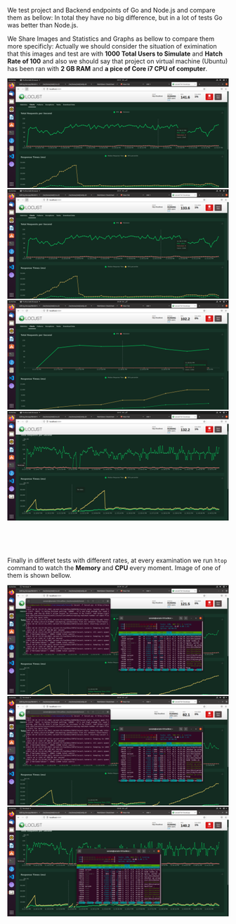 We test project and Backend endpoints of Go and Node.js and compare them as bellow:
In total they have no big difference, but in a lot of tests Go was better than Node.js.

We Share Images and Statistics and Graphs as bellow to compare them more specificly:
Actually we should consider the situation of eximination that this images and test are with **1000 Total Users to Simulate** and **Hatch Rate of 100** and also we should say that project on virtual machine (Ubuntu) has been ran with **2 GB RAM** and **a pice of Core i7 CPU of computer**.

![alt text](https://github.com/sarazm2000/devops/blob/main/locust/img/test1.png)
![alt text](https://github.com/sarazm2000/devops/blob/main/locust/img/test2.png)
![alt text](https://github.com/sarazm2000/devops/blob/main/locust/img/test3.png)
![alt text](https://github.com/sarazm2000/devops/blob/main/locust/img/test4.png)
<!-- ![alt text](https://github.com/sarazm2000/devops/blob/main/locust/img/static1.png) -->

<br/><br/><br/>

Finally in differet tests with different rates, at every examination we run `htop` command to watch the **Memory** and **CPU** every moment. Image of one of them is shown bellow.

![alt text](https://github.com/sarazm2000/devops/blob/main/locust/img/cpu-ram-test1.png)
![alt text](https://github.com/sarazm2000/devops/blob/main/locust/img/cpu-ram-test2.png)
![alt text](https://github.com/sarazm2000/devops/blob/main/locust/img/cpu-ram-test3.png)
